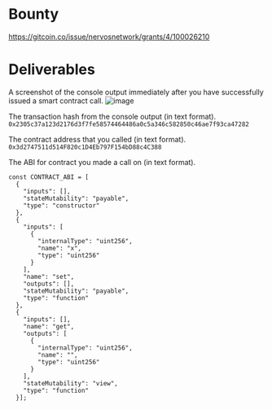 # Bounty
https://gitcoin.co/issue/nervosnetwork/grants/4/100026210

# Deliverables
A screenshot of the console output immediately after you have successfully issued a smart contract call.
![image](https://user-images.githubusercontent.com/9086733/128202964-bb9a5f94-6525-4faf-9207-206bcf694c51.png)

The transaction hash from the console output (in text format).  
```0x2305c37a123d2176d3f7fe58574464486a0c5a346c582850c46ae7f93ca47282```
  
The contract address that you called (in text format).  
```0x3d2747511d514F820c1D4Eb797F154bD88c4C388```

The ABI for contract you made a call on (in text format).
```
const CONTRACT_ABI = [
  {
    "inputs": [],
    "stateMutability": "payable",
    "type": "constructor"
  },
  {
    "inputs": [
      {
        "internalType": "uint256",
        "name": "x",
        "type": "uint256"
      }
    ],
    "name": "set",
    "outputs": [],
    "stateMutability": "payable",
    "type": "function"
  },
  {
    "inputs": [],
    "name": "get",
    "outputs": [
      {
        "internalType": "uint256",
        "name": "",
        "type": "uint256"
      }
    ],
    "stateMutability": "view",
    "type": "function"
  }];
  ```
